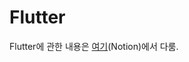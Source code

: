 # Flutter
Flutter에 관한 내용은 [여기](https://adventurous-hole-a4f.notion.site/Flutter-2893a11bac8c44f59b9b4cc1303caebd)(Notion)에서 다룸.
